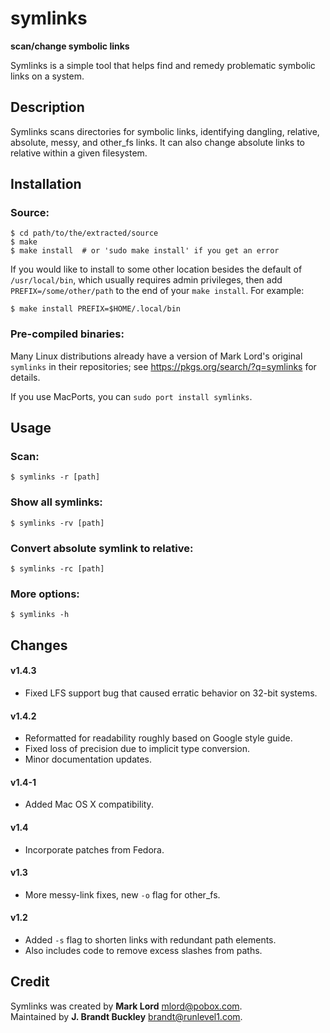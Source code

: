 symlinks
========
**scan/change symbolic links**

Symlinks is a simple tool that helps find and remedy problematic symbolic links on a system.


Description
-----------

Symlinks scans directories for symbolic links, identifying dangling, relative, absolute, messy, and other_fs links.  It can also change absolute links to relative within a given filesystem.


Installation
------------

### Source:

    $ cd path/to/the/extracted/source
    $ make
    $ make install  # or 'sudo make install' if you get an error

If you would like to install to some other location besides the default of `/usr/local/bin`, which usually requires admin privileges, then add `PREFIX=/some/other/path` to the end of your `make install`. For example:

    $ make install PREFIX=$HOME/.local/bin

### Pre-compiled binaries:

Many Linux distributions already have a version of Mark Lord's original `symlinks` in their repositories; see https://pkgs.org/search/?q=symlinks for details.

If you use MacPorts, you can `sudo port install symlinks`.


Usage
-----

### Scan:

    $ symlinks -r [path]


### Show all symlinks:

    $ symlinks -rv [path]


### Convert absolute symlink to relative:

    $ symlinks -rc [path]


### More options:

    $ symlinks -h


Changes
-------

#### v1.4.3
- Fixed LFS support bug that caused erratic behavior on 32-bit systems.

#### v1.4.2
- Reformatted for readability roughly based on Google style guide.
- Fixed loss of precision due to implicit type conversion.
- Minor documentation updates.

#### v1.4-1
- Added Mac OS X compatibility.

#### v1.4 
- Incorporate patches from Fedora.

#### v1.3
- More messy-link fixes, new `-o` flag for other_fs.

#### v1.2 
- Added `-s` flag to shorten links with redundant path elements.
- Also includes code to remove excess slashes from paths.


Credit
------

Symlinks was created by **Mark Lord** <mlord@pobox.com>.  
Maintained by **J. Brandt Buckley** <brandt@runlevel1.com>.  

